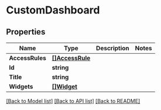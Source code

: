 # CustomDashboard

## Properties

Name | Type | Description | Notes
------------ | ------------- | ------------- | -------------
**AccessRules** | [**[]AccessRule**](AccessRule.md) |  | 
**Id** | **string** |  | 
**Title** | **string** |  | 
**Widgets** | [**[]Widget**](Widget.md) |  | 

[[Back to Model list]](../README.md#documentation-for-models) [[Back to API list]](../README.md#documentation-for-api-endpoints) [[Back to README]](../README.md)


